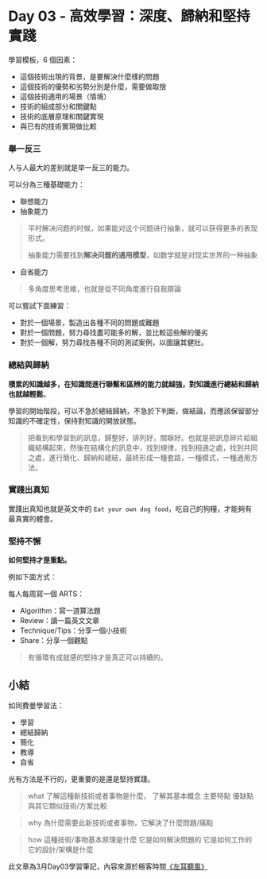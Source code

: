 # Day 03 - 高效學習：深度、歸納和堅持實踐

學習模板，6 個因素：

- 這個技術出現的背景，是要解決什麼樣的問題
- 這個技術的優勢和劣勢分別是什麼，需要做取捨
- 這個技術適用的場景（情境）
- 技術的組成部分和關鍵點
- 技術的底層原理和關鍵實現
- 與已有的技術實現做比較

### 舉一反三

人与人最大的差别就是举一反三的能力。

可以分為三種基礎能力：
- 聯想能力
- 抽象能力
> 平时解决问题的时候，如果能对这个问题进行抽象，就可以获得更多的表现形式。
> 
> 抽象能力需要找到**解决问题的通用模型**，如数学就是对现实世界的一种抽象
- 自省能力
> 多角度思考思維，也就是從不同角度進行自我辯論

可以嘗試下面練習：

- 對於一個場景，製造出各種不同的問題或難題
- 對於一個問題，努力尋找盡可能多的解，並比較這些解的優劣
- 對於一個解，努力尋找各種不同的測試案例，以圖讓其健壯。

### 總結與歸納

**積累的知識越多，在知識間進行聯繫和區辨的能力就越強，對知識進行總結和歸納也就越輕鬆**。

學習的開始階段，可以不急於總結歸納，不急於下判斷，做結論，而應該保留部分知識的不確定性，保持對知識的開放狀態。

> 把看到和學習到的訊息，歸整好，排列好，關聯好。也就是把訊息碎片給組織結構起來，然後在結構化的訊息中，找到規律，找到相通之處，找到共同之處，進行簡化、歸納和總結，最終形成一種套路，一種模式，一種通用方法。

### 實踐出真知

實踐出真知也就是英文中的 `Eat your own dog food`，吃自己的狗糧，才能夠有最真實的體會。

### 堅持不懈

**如何堅持才是重點。**

例如下面方式：

每人每周寫一個 ARTS：
- Algorithm：寫一道算法題
- Review：讀一篇英文文章
- Technique/Tips：分享一個小技術
- Share：分享一個觀點

> 有循環有成就感的堅持才是真正可以持續的。

## 小結

如同費曼學習法：
- 學習
- 總結歸納
- 簡化
- 教導
- 自省

光有方法是不行的，更重要的是還是堅持實踐。

> what
了解這種新技術或者事物是什麼，
了解其基本概念
主要特點
優缺點
與其它類似技術/方案比較

> why
為什麼需要此新技術或者事物，它解決了什麼問題/痛點

> how
這種技術/事物基本原理是什麼
它是如何解決問題的
它是如何工作的
它的設計/架構是什麼

此文章為3月Day03學習筆記，內容來源於極客時間[《左耳聽風》](https://time.geekbang.org/column/article/14360)